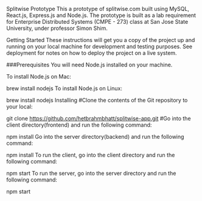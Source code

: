 Splitwise Prototype
This a prototype of splitwise.com built using MySQL, React.js, Express.js and Node.js. The prototype is built as a lab requirement for Enterprise Distributed Systems (CMPE - 273) class at San Jose State University, under professor Simon Shim.

Getting Started
These instructions will get you a copy of the project up and running on your local machine for development and testing purposes. See deployment for notes on how to deploy the project on a live system.

###Prerequisites
You will need Node.js installed on your machine.

To install Node.js on Mac:

brew install nodejs
To install Node.js on Linux:

brew install nodejs
Installing
#Clone the contents of the Git repository to your local:

git clone https://github.com/hetbrahmbhatt/splitwise-app.git
#Go into the client directory(frontend) and run the following command:

npm install
Go into the server directory(backend) and run the following command:

npm install
To run the client, go into the client directory and run the following command:

npm start
To run the server, go into the server directory and run the following command:

npm start
